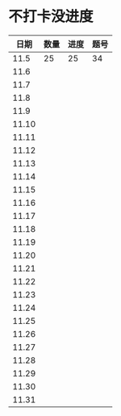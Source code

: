 # 不打卡没进度

| 日期  | 数量 | 进度 | 题号 |
| ----- | ---- | ---- | ---- |
| 11.5  | 25   | 25   | 34   |
| 11.6  |      |      |      |
| 11.7  |      |      |      |
| 11.8  |      |      |      |
| 11.9  |      |      |      |
| 11.10 |      |      |      |
| 11.11 |      |      |      |
| 11.12 |      |      |      |
| 11.13 |      |      |      |
| 11.14 |      |      |      |
| 11.15 |      |      |      |
| 11.16 |      |      |      |
| 11.17 |      |      |      |
| 11.18 |      |      |      |
| 11.19 |      |      |      |
| 11.20 |      |      |      |
| 11.21 |      |      |      |
| 11.22 |      |      |      |
| 11.23 |      |      |      |
| 11.24 |      |      |      |
| 11.25 |      |      |      |
| 11.26 |      |      |      |
| 11.27 |      |      |      |
| 11.28 |      |      |      |
| 11.29 |      |      |      |
| 11.30 |      |      |      |
| 11.31 |      |      |      |
